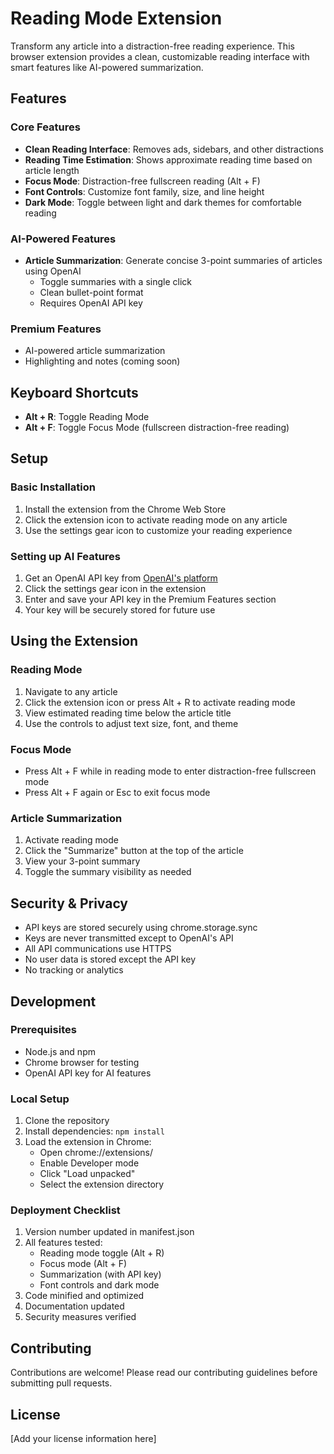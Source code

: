 # Reading Mode Extension

Transform any article into a distraction-free reading experience. This browser extension provides a clean, customizable reading interface with smart features like AI-powered summarization.

## Features

### Core Features
- **Clean Reading Interface**: Removes ads, sidebars, and other distractions
- **Reading Time Estimation**: Shows approximate reading time based on article length
- **Focus Mode**: Distraction-free fullscreen reading (Alt + F)
- **Font Controls**: Customize font family, size, and line height
- **Dark Mode**: Toggle between light and dark themes for comfortable reading

### AI-Powered Features
- **Article Summarization**: Generate concise 3-point summaries of articles using OpenAI
  - Toggle summaries with a single click
  - Clean bullet-point format
  - Requires OpenAI API key

### Premium Features
- AI-powered article summarization
- Highlighting and notes (coming soon)

## Keyboard Shortcuts
- **Alt + R**: Toggle Reading Mode
- **Alt + F**: Toggle Focus Mode (fullscreen distraction-free reading)

## Setup

### Basic Installation
1. Install the extension from the Chrome Web Store
2. Click the extension icon to activate reading mode on any article
3. Use the settings gear icon to customize your reading experience

### Setting up AI Features
1. Get an OpenAI API key from [OpenAI's platform](https://platform.openai.com/api-keys)
2. Click the settings gear icon in the extension
3. Enter and save your API key in the Premium Features section
4. Your key will be securely stored for future use

## Using the Extension

### Reading Mode
1. Navigate to any article
2. Click the extension icon or press Alt + R to activate reading mode
3. View estimated reading time below the article title
4. Use the controls to adjust text size, font, and theme

### Focus Mode
- Press Alt + F while in reading mode to enter distraction-free fullscreen mode
- Press Alt + F again or Esc to exit focus mode

### Article Summarization
1. Activate reading mode
2. Click the "Summarize" button at the top of the article
3. View your 3-point summary
4. Toggle the summary visibility as needed

## Security & Privacy
- API keys are stored securely using chrome.storage.sync
- Keys are never transmitted except to OpenAI's API
- All API communications use HTTPS
- No user data is stored except the API key
- No tracking or analytics

## Development

### Prerequisites
- Node.js and npm
- Chrome browser for testing
- OpenAI API key for AI features

### Local Setup
1. Clone the repository
2. Install dependencies: `npm install`
3. Load the extension in Chrome:
   - Open chrome://extensions/
   - Enable Developer mode
   - Click "Load unpacked"
   - Select the extension directory

### Deployment Checklist
1. Version number updated in manifest.json
2. All features tested:
   - Reading mode toggle (Alt + R)
   - Focus mode (Alt + F)
   - Summarization (with API key)
   - Font controls and dark mode
3. Code minified and optimized
4. Documentation updated
5. Security measures verified

## Contributing

Contributions are welcome! Please read our contributing guidelines before submitting pull requests.

## License

[Add your license information here] 
